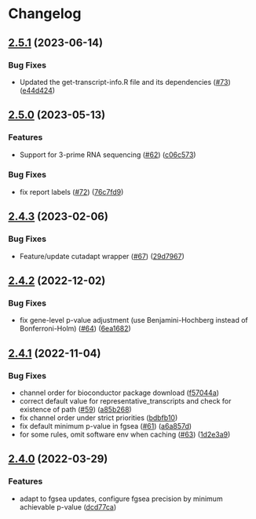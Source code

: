 # Changelog

## [2.5.1](https://github.com/snakemake-workflows/rna-seq-kallisto-sleuth/compare/v2.5.0...v2.5.1) (2023-06-14)


### Bug Fixes

* Updated the get-transcript-info.R file and its dependencies ([#73](https://github.com/snakemake-workflows/rna-seq-kallisto-sleuth/issues/73)) ([e44d424](https://github.com/snakemake-workflows/rna-seq-kallisto-sleuth/commit/e44d424aede76e5443f194dd42154256e0826241))

## [2.5.0](https://github.com/snakemake-workflows/rna-seq-kallisto-sleuth/compare/v2.4.3...v2.5.0) (2023-05-13)


### Features

* Support for 3-prime RNA sequencing  ([#62](https://github.com/snakemake-workflows/rna-seq-kallisto-sleuth/issues/62)) ([c06c573](https://github.com/snakemake-workflows/rna-seq-kallisto-sleuth/commit/c06c57369ea50a5e6f5f0d63a40c0ef7ae33c362))


### Bug Fixes

* fix report labels ([#72](https://github.com/snakemake-workflows/rna-seq-kallisto-sleuth/issues/72)) ([76c7fd9](https://github.com/snakemake-workflows/rna-seq-kallisto-sleuth/commit/76c7fd93a59a5f7ffae2add8b63159733a7b6c5e))

## [2.4.3](https://github.com/snakemake-workflows/rna-seq-kallisto-sleuth/compare/v2.4.2...v2.4.3) (2023-02-06)


### Bug Fixes

* Feature/update cutadapt wrapper ([#67](https://github.com/snakemake-workflows/rna-seq-kallisto-sleuth/issues/67)) ([29d7967](https://github.com/snakemake-workflows/rna-seq-kallisto-sleuth/commit/29d7967fac57dfdd4a8acd61d75016d8d83b5a46))

## [2.4.2](https://github.com/snakemake-workflows/rna-seq-kallisto-sleuth/compare/v2.4.1...v2.4.2) (2022-12-02)


### Bug Fixes

* fix gene-level p-value adjustment (use Benjamini-Hochberg instead of Bonferroni-Holm) ([#64](https://github.com/snakemake-workflows/rna-seq-kallisto-sleuth/issues/64)) ([6ea1682](https://github.com/snakemake-workflows/rna-seq-kallisto-sleuth/commit/6ea1682d20b0dccd021d93359f53c3fcec9c869d))

## [2.4.1](https://github.com/snakemake-workflows/rna-seq-kallisto-sleuth/compare/v2.4.0...v2.4.1) (2022-11-04)


### Bug Fixes

* channel order for bioconductor package download ([f57044a](https://github.com/snakemake-workflows/rna-seq-kallisto-sleuth/commit/f57044a4a1a571fcf21ce7881b32f82a3fd09265))
* correct default value for representative_transcripts and check for existence of path ([#59](https://github.com/snakemake-workflows/rna-seq-kallisto-sleuth/issues/59)) ([a85b268](https://github.com/snakemake-workflows/rna-seq-kallisto-sleuth/commit/a85b268699c74f4076d68158adfe3e3717826bbf))
* fix channel order under strict priorities ([bdbfb10](https://github.com/snakemake-workflows/rna-seq-kallisto-sleuth/commit/bdbfb103e0298b2cbee6f99802236d794d0f4797))
* fix default minimum p-value in fgsea ([#61](https://github.com/snakemake-workflows/rna-seq-kallisto-sleuth/issues/61)) ([a6a857d](https://github.com/snakemake-workflows/rna-seq-kallisto-sleuth/commit/a6a857dff26d39dc16d98c93351cf5a903f15120))
* for some rules, omit software env when caching ([#63](https://github.com/snakemake-workflows/rna-seq-kallisto-sleuth/issues/63)) ([1d2e3a9](https://github.com/snakemake-workflows/rna-seq-kallisto-sleuth/commit/1d2e3a9515701645207b57532e7045e94b3b5f3b))

## [2.4.0](https://github.com/snakemake-workflows/rna-seq-kallisto-sleuth/compare/v2.3.2...v2.4.0) (2022-03-29)


### Features

* adapt to fgsea updates, configure fgsea precision by minimum achievable p-value ([dcd77ca](https://github.com/snakemake-workflows/rna-seq-kallisto-sleuth/commit/dcd77ca90ead1213acd0c293d500c18c0e579222))
